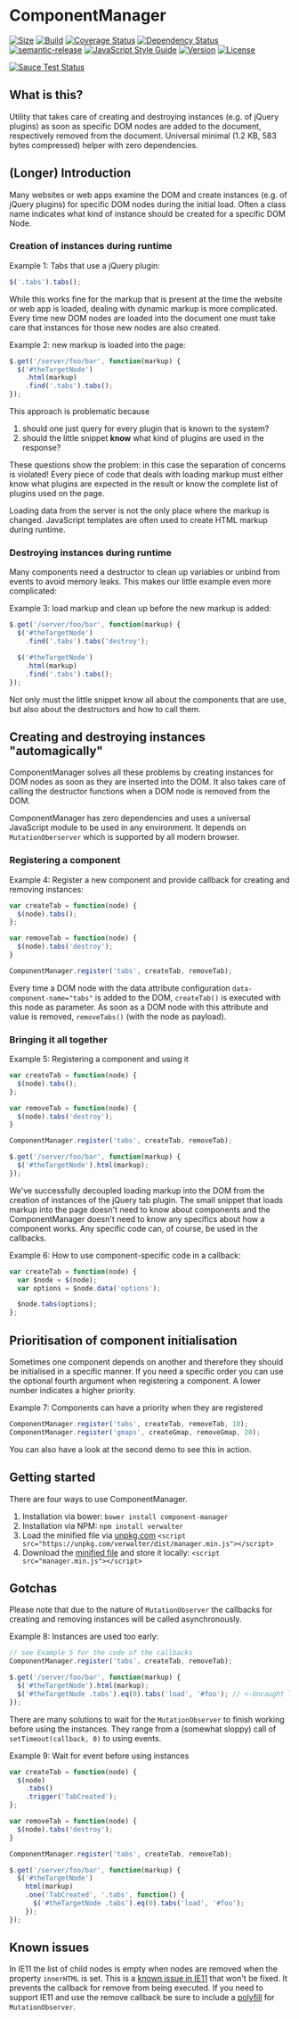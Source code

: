 # ComponentManager

[![Size](https://img.shields.io/badge/min+gz-583%20b-blue.svg)](https://unpkg.com/verwalter/dist/manager.min.js)
[![Build](https://api.travis-ci.org/jonathanweiss/component-manager.svg?branch=master)](https://travis-ci.org/jonathanweiss/component-manager/)
[![Coverage Status](https://coveralls.io/repos/github/jonathanweiss/component-manager/badge.svg?branch=master)](https://coveralls.io/github/jonathanweiss/component-manager?branch=master)
[![Dependency Status](https://www.versioneye.com/user/projects/588b52d01618a7004ce168db/badge.svg?style=flat-square)](https://www.versioneye.com/user/projects/588b52d01618a7004ce168db)
[![semantic-release](https://img.shields.io/badge/%20%20%F0%9F%93%A6%F0%9F%9A%80-semantic--release-e10079.svg)](https://github.com/semantic-release/semantic-release)
[![JavaScript Style Guide](https://img.shields.io/badge/code%20style-standard-brightgreen.svg)](http://standardjs.com/)
[![Version](https://img.shields.io/npm/v/verwalter.svg?maxAge=2592000)](https://www.npmjs.com/package/verwalter)
[![License](https://img.shields.io/github/license/mashape/apistatus.svg)](https://opensource.org/licenses/mit-license.php)

[![Sauce Test Status](https://saucelabs.com/browser-matrix/jonathanfweiss.svg)](https://saucelabs.com/u/jonathanfweiss)

## What is this?
Utility that takes care of creating and destroying instances (e.g. of jQuery plugins) as soon as specific DOM nodes are added to the document, respectively removed from the document.
Universal  minimal (1.2 KB, 583 bytes compressed) helper with zero dependencies.

## (Longer) Introduction
Many websites or web apps examine the DOM and create instances (e.g. of jQuery plugins) for specific DOM nodes during the initial load. Often a class name indicates what kind of instance should be created for a specific DOM Node.

### Creation of instances during runtime
Example 1: Tabs that use a jQuery plugin:

```javascript
$('.tabs').tabs();
```

While this works fine for the markup that is present at the time the website or web app is loaded, dealing with dynamic markup is more complicated. Every time new DOM nodes are loaded into the document one must take care that instances for those new nodes are also created.

Example 2: new markup is loaded into the page:

```javascript
$.get('/server/foo/bar', function(markup) {
  $('#theTargetNode')
    .html(markup)
    .find('.tabs').tabs();
});
```

This approach is problematic because 

  1. should one just query for every plugin that is known to the system?
  2. should the little snippet **know** what kind of plugins are used in the response?

These questions show the problem: in this case the separation of concerns is violated! Every piece of code that deals with loading markup must either know what plugins are expected in the result or know the complete list of plugins used on the page.

Loading data from the server is not the only place where the markup is changed. JavaScript templates are often used to create HTML markup during runtime. 

### Destroying instances during runtime
Many components need a destructor to clean up variables or unbind from events to avoid memory leaks. This makes our little example even more complicated:

Example 3: load markup and clean up before the new markup is added:

```javascript
$.get('/server/foo/bar', function(markup) {
  $('#theTargetNode')
    .find('.tabs').tabs('destroy');

  $('#theTargetNode')
    .html(markup)
    .find('.tabs').tabs();
});
```

Not only must the little snippet know all about the components that are use, but also about the destructors and how to call them.

## Creating and destroying instances "automagically"

ComponentManager solves all these problems by creating instances for DOM nodes as soon as they are inserted into the DOM. It also takes care of calling the destructor functions when a DOM node is removed from the DOM.

ComponentManager has zero dependencies and uses a universal JavaScript module to be used in any environment. It depends on `MutationOberserver` which is supported by all modern browser.

### Registering a component

Example 4: Register a new component and provide callback for creating and removing instances:

```javascript
var createTab = function(node) {
  $(node).tabs();
};

var removeTab = function(node) {
  $(node).tabs('destroy');
}

ComponentManager.register('tabs', createTab, removeTab);
```

Every time a DOM node with the data attribute configuration `data-component-name="tabs"` is added to the DOM, `createTab()` is executed with this node as parameter. As soon as a DOM node with this attribute and value is removed, `removeTabs()` (with the node as payload).

### Bringing it all together

Example 5: Registering a component and using it

```javascript
var createTab = function(node) {
  $(node).tabs();
};

var removeTab = function(node) {
  $(node).tabs('destroy');
}

ComponentManager.register('tabs', createTab, removeTab);

$.get('/server/foo/bar', function(markup) {
  $('#theTargetNode').html(markup);
});
```

We've successfully decoupled loading markup into the DOM from the creation of instances of the jQuery tab plugin. The small snippet that loads markup into the page doesn't need to know about components and the ComponentManager doesn't need to know any specifics about how a component works.
Any specific code can, of course, be used in the callbacks.

Example 6: How to use component-specific code in a callback:

```javascript
var createTab = function(node) {
  var $node = $(node);
  var options = $node.data('options');

  $node.tabs(options);
};
```

## Prioritisation of component initialisation
Sometimes one component depends on another and therefore they should be initialised in a specific manner. If you need a specific order you can use the optional fourth argument when registering a component. A lower number indicates a higher priority.


Example 7: Components can have a priority when they are registered

```javascript
ComponentManager.register('tabs', createTab, removeTab, 10);
ComponentManager.register('gmaps', createGmap, removeGmap, 20);
```

You can also have a look at the second demo to see this in action.

## Getting started

There are four ways to use ComponentManager.

1. Installation via bower: `bower install component-manager`
2. Installation via NPM: `npm install verwalter`
3. Load the minified file via [unpkg.com](https://unpkg.com/verwalter/dist/manager.min.js) `<script src="https://unpkg.com/verwalter/dist/manager.min.js"></script>`
4. Download the [minified file](https://raw.githubusercontent.com/jonathanweiss/component-manager/master/dist/manager.min.js) and store it locally: `<script src="manager.min.js"></script>`

## Gotchas
Please note that due to the nature of `MutationObserver` the callbacks for creating and removing instances will be called asynchronously.

Example 8: Instances are used too early:

```javascript
// see Example 5 for the code of the callbacks
ComponentManager.register('tabs', createTab, removeTab);

$.get('/server/foo/bar', function(markup) {
  $('#theTargetNode').html(markup);
  $('#theTargetNode .tabs').eq(0).tabs('load', '#foo'); // <-Uncaught TypeError: $(...).tabs is not a function
});
```

There are many solutions to wait for the `MutationObserver` to finish working before using the instances. They range from a (somewhat sloppy) call of `setTimeout(callback, 0)` to using events.

Example 9: Wait for event before using instances

```javascript
var createTab = function(node) {
  $(node)
    .tabs()
    .trigger('TabCreated');
};

var removeTab = function(node) {
  $(node).tabs('destroy');
}

ComponentManager.register('tabs', createTab, removeTab);

$.get('/server/foo/bar', function(markup) {
  $('#theTargetNode')
    html(markup)
    .one('TabCreated', '.tabs', function() {
      $('#theTargetNode .tabs').eq(0).tabs('load', '#foo');
    });
});
```


## Known issues
In IE11 the list of child nodes is empty when nodes are removed when the property `innerHTML` is set. This is a [known issue in IE11](https://connect.microsoft.com/IE/feedback/details/817132/ie-11-childnodes-are-missing-from-mutationobserver-mutations-removednodes-after-setting-innerhtml) that won't be fixed.
It prevents the callback for remove from being executed. If you need to support IE11 and use the remove callback be sure to include a [polyfill](https://github.com/talee/mutationobserver-polyfill) for `MutationObserver`.
